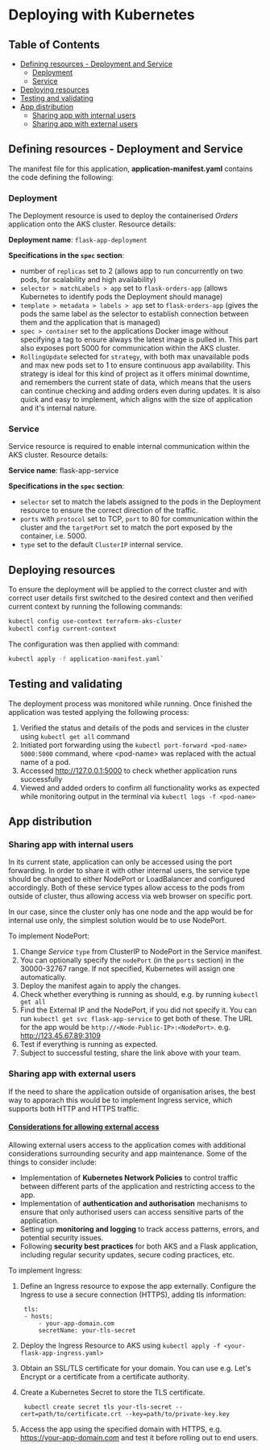 # Deploying with Kubernetes

## Table of Contents
- [Defining resources - Deployment and Service](#defining-resources---deployment-and-service)
    - [Deployment](#deployment)
    - [Service](#service)
- [Deploying resources](#deploying-resources)
- [Testing and validating](#testing-and-validating)
- [App distribution](#app-distribution)
    - [Sharing app with internal users](#sharing-app-with-internal-users)
    - [Sharing app with external users](#sharing-app-with-external-users)

## Defining resources - Deployment and Service
The manifest file for this application, **application-manifest.yaml** contains the code defining the following:
<!-- Explain the key concepts and configuration settings within these manifests. -->
### Deployment
The Deployment resource is used to deploy the containerised _Orders_ application onto the AKS cluster. Resource details:

**Deployment name**: `flask-app-deployment`

**Specifications in the `spec` section**:
- number of `replicas` set to 2 (allows app to run concurrently on two pods, for scalability and high availability)
- `selector > matchLabels > app` set to `flask-orders-app` (allows Kubernetes to identify pods the Deployment should manage) 
- `template > metadata > labels > app` set to `flask-orders-app` (gives the pods the same label as the selector to establish connection between them and the application that is managed)
- `spec > container` set to the applications Docker image without specifying a tag to ensure always the latest image is pulled in. This part also exposes port 5000 for communication within the AKS cluster. 
- `RollingUpdate` selected for `strategy`, with both max unavailable pods and max new pods set to 1 to ensure continuous app availability.
    This strategy is ideal for this kind of project as it offers minimal downtime, and remembers the current state of data, which means that the users can continue checking and adding orders even during updates. It is also quick and easy to implement, which aligns with the size of application and it's internal nature.

### Service
Service resource is required to enable internal communication within the AKS cluster. Resource details:

**Service name**: flask-app-service

**Specifications in the `spec` section**:
- `selector` set to match the labels assigned to the pods in the Deployment resource to ensure the correct direction of the traffic.
- `ports` with `protocol` set to TCP, `port` to 80 for communication within the cluster and the `targetPort` set to match the port exposed by the container, i.e. 5000.
- `type` set to the default `ClusterIP` internal service.

## Deploying resources

To ensure the deployment will be applied to the correct cluster and with correct user details first switched to the desired context and then verified current context by running the following commands:
```bash
kubectl config use-context terraform-aks-cluster
kubectl config current-context
```

The configuration was then applied with command:

```bash
kubectl apply -f application-manifest.yaml`
```

## Testing and validating
The deployment process was monitored while running. Once finished the application was tested applying the following process: 

1. Verified the status and details of the pods and services in the cluster using `kubectl get all` command 
2. Initiated port forwarding using the `kubectl port-forward <pod-name> 5000:5000` command, where \<pod-name\> was replaced  with the actual name of a pod.
3. Accessed http://127.0.0.1:5000 to check whether application runs successfully
4. Viewed and added orders to confirm all functionality works as expected while monitoring output in the terminal via `kubectl logs -f <pod-name>`

## App distribution

### Sharing app with internal users
In its current state, application can only be accessed using the port forwarding. In order to share it with other internal users, the service type should be changed to either NodePort or LoadBalancer and configured accordingly. Both of these service types allow access to the pods from outside of cluster, thus allowing access via web browser on specific port.

In our case, since the cluster only has one node and the app would be for internal use only, the simplest solution would be to use NodePort. 

To implement NodePort:
1. Change _Service_ `type` from ClusterIP to NodePort in the Service manifest.
2. You can optionally specify the `nodePort` (in the `ports` section) in the 30000-32767 range. If not specified, Kubernetes will assign one automatically.
3. Deploy the manifest again to apply the changes.
4. Check whether everything is running as should, e.g. by running `kubectl get all`
5. Find the External IP and the NodePort, if you did not specify it. You can run `kubectl get svc flask-app-service` to get both of these. 
The URL for the app would be `http://<Node-Public-IP>:<NodePort>`. e.g. http://123.45.67.89:3109
6.  Test if everything is running as expected.
6. Subject to successful testing, share the link above with your team.

### Sharing app with external users
If the need to share the application outside of organisation arises, the best way to apporach this would be to implement Ingress service, which supports both HTTP and HTTPS traffic.

#### <u>Considerations for allowing external access</u>

Allowing external users access to the application comes with additional considerations surrounding security and app maintenance.
Some of the things to consider include:

- Implementation of **Kubernetes Network Policies** to control traffic between different parts of the application and restricting access to the app.
- Implementation of **authentication and authorisation** mechanisms to ensure that only authorised users can access sensitive parts of the application.
- Setting up **monitoring and logging** to track access patterns, errors, and potential security issues.
- Following **security best practices** for both AKS and a Flask application, including regular security updates, secure coding practices, etc.

To implement Ingress:

1. Define an Ingress resource to expose the app externally. Configure the Ingress to use a secure connection (HTTPS), adding tls information:

        tls:
        - hosts:
            - your-app-domain.com
            secretName: your-tls-secret

2. Deploy the Ingress Resource to AKS using `kubectl apply -f <your-flask-app-ingress.yaml>`
3. Obtain an SSL/TLS certificate for your domain. You can use e.g. Let's Encrypt or a certificate from a certificate authority.
4. Create a Kubernetes Secret to store the TLS certificate.
        
        kubectl create secret tls your-tls-secret --cert=path/to/certificate.crt --key=path/to/private-key.key

5. Access the app using the specified domain with HTTPS, e.g. https://your-app-domain.com and test it before rolling out to end users.



